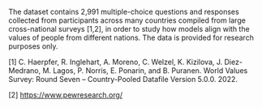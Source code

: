 The dataset contains 2,991 multiple-choice questions and responses collected from participants across many countries compiled from large cross-national surveys [1,2], in order to study how models align with the values of people from different nations. 
The data is provided for research purposes only.

[1] C. Haerpfer, R. Inglehart, A. Moreno, C. Welzel, K. Kizilova, J. Diez-Medrano, M. Lagos, P. Norris, E. Ponarin, and B. Puranen. World Values Survey: Round Seven – Country-Pooled Datafile Version 5.0.0. 2022.

[2] https://www.pewresearch.org/
